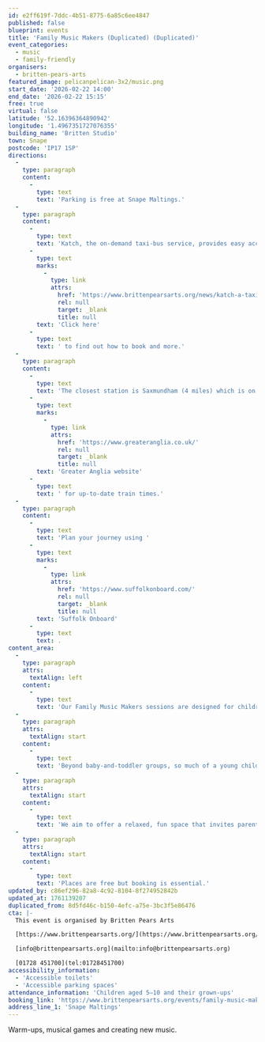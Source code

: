 ```yaml
---
id: e2ff619f-7ddc-4b51-8775-6a85c6ee4847
published: false
blueprint: events
title: 'Family Music Makers (Duplicated) (Duplicated)'
event_categories:
  - music
  - family-friendly
organisers:
  - britten-pears-arts
featured_image: pelicanpelican-3x2/music.png
start_date: '2026-02-22 14:00'
end_date: '2026-02-22 15:15'
free: true
virtual: false
latitude: '52.16396364890942'
longitude: '1.4967351727076355'
building_name: 'Britten Studio'
town: Snape
postcode: 'IP17 1SP'
directions:
  -
    type: paragraph
    content:
      -
        type: text
        text: 'Parking is free at Snape Maltings.'
  -
    type: paragraph
    content:
      -
        type: text
        text: 'Katch, the on-demand taxi-bus service, provides easy access to Snape Maltings, connecting it to the towns of Framlingham, Parham, Hacheston, Wickham Market, Wickham Market Railway Station at Campsea Ashe, and Tunstall. '
      -
        type: text
        marks:
          -
            type: link
            attrs:
              href: 'https://www.brittenpearsarts.org/news/katch-a-taxi-bus-to-snape-maltings'
              rel: null
              target: _blank
              title: null
        text: 'Click here'
      -
        type: text
        text: ' to find out how to book and more.'
  -
    type: paragraph
    content:
      -
        type: text
        text: 'The closest station is Saxmundham (4 miles) which is on the East Suffolk Ipswich on the Lowestoft train line. Wickham Market station (6 miles) is located in Campsea Ash on the same line. Visit the '
      -
        type: text
        marks:
          -
            type: link
            attrs:
              href: 'https://www.greateranglia.co.uk/'
              rel: null
              target: _blank
              title: null
        text: 'Greater Anglia website'
      -
        type: text
        text: ' for up-to-date train times.'
  -
    type: paragraph
    content:
      -
        type: text
        text: 'Plan your journey using '
      -
        type: text
        marks:
          -
            type: link
            attrs:
              href: 'https://www.suffolkonboard.com/'
              rel: null
              target: _blank
              title: null
        text: 'Suffolk Onboard'
      -
        type: text
        text: .
content_area:
  -
    type: paragraph
    attrs:
      textAlign: left
    content:
      -
        type: text
        text: 'Our Family Music Makers sessions are designed for children and their grown-ups to explore music-making in a friendly group environment. The workshops will have the children’s voices, suggestions, and ideas at the core, with activities offering the opportunity for children to express themselves, take the lead, actively listen, make decisions, and explore memories and their imagination.'
  -
    type: paragraph
    attrs:
      textAlign: start
    content:
      -
        type: text
        text: 'Beyond baby-and-toddler groups, so much of a young child’s experience of music-making is at school or in youth groups, and we hope to open the doors to families to bond over music-making together.'
  -
    type: paragraph
    attrs:
      textAlign: start
    content:
      -
        type: text
        text: 'We aim to offer a relaxed, fun space that invites parents and carers to join in and play an active and supportive part in music-making activity here at Snape Maltings.'
  -
    type: paragraph
    attrs:
      textAlign: start
    content:
      -
        type: text
        text: 'Places are free but booking is essential.'
updated_by: c86ef296-82a8-4c92-8104-8f274952842b
updated_at: 1761139207
duplicated_from: 8d5fd46c-b150-4efc-a75e-3bc3f5e86476
cta: |-
  This event is organised by Britten Pears Arts

  [https://www.brittenpearsarts.org/](https://www.brittenpearsarts.org/)

  [info@brittenpearsarts.org](mailto:info@brittenpearsarts.org)

  [01728 451700](tel:01728451700)
accessibility_information:
  - 'Accessible toilets'
  - 'Accessible parking spaces'
attendance_information: 'Children aged 5–10 and their grown-ups'
booking_link: 'https://www.brittenpearsarts.org/events/family-music-makers-ages-5-10'
address_line_1: 'Snape Maltings'
---
```

Warm-ups, musical games and creating new music.